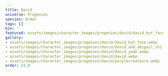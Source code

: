 ```yaml
---
title: David
universe: Progenies
species: Armar
tags: []
bio: ''
featured: assets/images/character_images/progenies/david/david_but_face.webp
gallery:
- assets/images/character_images/progenies/david/david_but_face.webp
- assets/images/character_images/progenies/david/david_and_abigail_chilling.webp
- assets/images/character_images/progenies/david/David_yeah.webp
- assets/images/character_images/progenies/david/david.webp
- assets/images/character_images/progenies/david/purplecreateure.webp
order: 23.0
---
```

